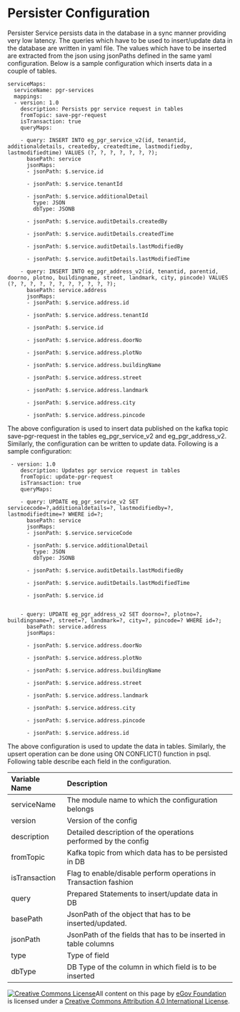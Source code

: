 # Persister Configuration

Persister Service persists data in the database in a sync manner providing very low latency. The queries which have to be used to insert/update data in the database are written in yaml file. The values which have to be inserted are extracted from the json using jsonPaths defined in the same yaml configuration. Below is a sample configuration which inserts data in a couple of tables.

```text
serviceMaps:
  serviceName: pgr-services
  mappings:
  - version: 1.0
    description: Persists pgr service request in tables
    fromTopic: save-pgr-request
    isTransaction: true
    queryMaps:

    - query: INSERT INTO eg_pgr_service_v2(id, tenantid,  additionaldetails, createdby, createdtime, lastmodifiedby, lastmodifiedtime) VALUES (?, ?, ?, ?, ?, ?, ?);
      basePath: service
      jsonMaps:
      - jsonPath: $.service.id

      - jsonPath: $.service.tenantId

      - jsonPath: $.service.additionalDetail
        type: JSON
        dbType: JSONB

      - jsonPath: $.service.auditDetails.createdBy

      - jsonPath: $.service.auditDetails.createdTime

      - jsonPath: $.service.auditDetails.lastModifiedBy

      - jsonPath: $.service.auditDetails.lastModifiedTime

    - query: INSERT INTO eg_pgr_address_v2(id, tenantid, parentid, doorno, plotno, buildingname, street, landmark, city, pincode) VALUES (?, ?, ?, ?, ?, ?, ?, ?, ?, ?, ?);
      basePath: service.address
      jsonMaps:
      - jsonPath: $.service.address.id

      - jsonPath: $.service.address.tenantId

      - jsonPath: $.service.id

      - jsonPath: $.service.address.doorNo

      - jsonPath: $.service.address.plotNo

      - jsonPath: $.service.address.buildingName

      - jsonPath: $.service.address.street

      - jsonPath: $.service.address.landmark

      - jsonPath: $.service.address.city

      - jsonPath: $.service.address.pincode
```

The above configuration is used to insert data published on the kafka topic save-pgr-request in the tables eg\_pgr\_service\_v2 and eg\_pgr\_address\_v2. Similarly, the configuration can be written to update data. Following is a sample configuration:

```text
 - version: 1.0
    description: Updates pgr service request in tables
    fromTopic: update-pgr-request
    isTransaction: true
    queryMaps:

    - query: UPDATE eg_pgr_service_v2 SET servicecode=?,additionaldetails=?, lastmodifiedby=?, lastmodifiedtime=? WHERE id=?;
      basePath: service
      jsonMaps:
      - jsonPath: $.service.serviceCode

      - jsonPath: $.service.additionalDetail
        type: JSON
        dbType: JSONB

      - jsonPath: $.service.auditDetails.lastModifiedBy

      - jsonPath: $.service.auditDetails.lastModifiedTime

      - jsonPath: $.service.id


    - query: UPDATE eg_pgr_address_v2 SET doorno=?, plotno=?, buildingname=?, street=?, landmark=?, city=?, pincode=? WHERE id=?;
      basePath: service.address
      jsonMaps:

      - jsonPath: $.service.address.doorNo

      - jsonPath: $.service.address.plotNo

      - jsonPath: $.service.address.buildingName

      - jsonPath: $.service.address.street

      - jsonPath: $.service.address.landmark

      - jsonPath: $.service.address.city

      - jsonPath: $.service.address.pincode

      - jsonPath: $.service.address.id
```

The above configuration is used to update the data in tables. Similarly, the upsert operation can be done using ON CONFLICT\(\) function in psql. Following table describe each field in the configuration.

| **Variable Name** | **Description** |
| :--- | :--- |
| serviceName | The module name to which the configuration belongs |
| version | Version of the config |
| description | Detailed description of the operations performed by the config |
| fromTopic | Kafka topic from which data has to be persisted in DB |
| isTransaction | Flag to enable/disable perform operations in Transaction fashion |
| query | Prepared Statements to insert/update data in DB |
| basePath | JsonPath of the object that has to be inserted/updated. |
| jsonPath | JsonPath of the fields that has to be inserted in table columns |
| type | Type of field |
| dbType | DB Type of the column in which field is to be inserted |

[![Creative Commons License](https://i.creativecommons.org/l/by/4.0/80x15.png)​](http://creativecommons.org/licenses/by/4.0/)All content on this page by [eGov Foundation](https://egov.org.in/) is licensed under a [Creative Commons Attribution 4.0 International License](http://creativecommons.org/licenses/by/4.0/).

